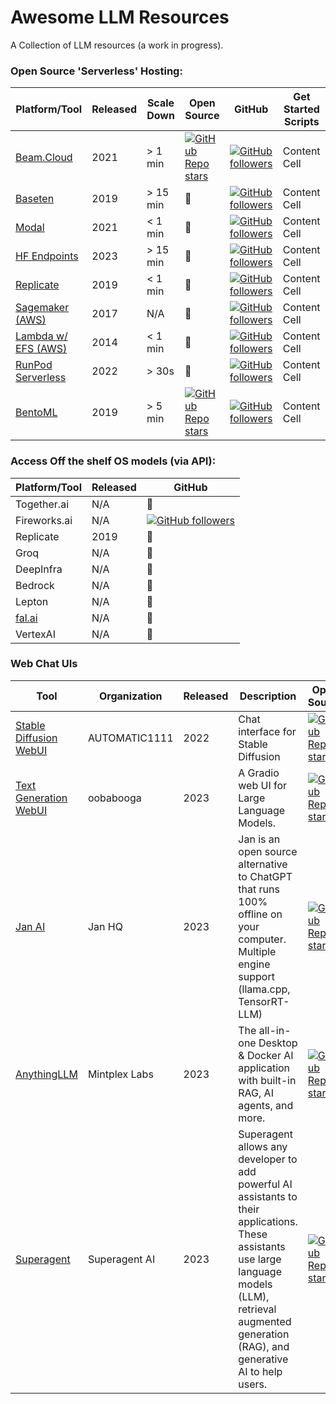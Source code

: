 # Awesome LLM Resources

A Collection of LLM resources (a work in progress). 

### Open Source 'Serverless' Hosting:

| Platform/Tool                   | Released | Scale Down | Open Source | GitHub | Get Started Scripts |
| --------------------------------| -------- | ---------- | ----------- | ------ | -------------------- |
| [Beam.Cloud](https://www.beam.cloud/) | 2021     | > 1 min    | [![GitHub Repo stars](https://img.shields.io/github/stars/beam-cloud/beta9?style=social)](https://github.com/beam-cloud/beta9) | [![GitHub followers](https://img.shields.io/github/followers/beam-cloud?style=social)](https://github.com/beam-cloud) | Content Cell |
| [Baseten](https://www.baseten.com/) | 2019     | > 15 min   | 🔴          | [![GitHub followers](https://img.shields.io/github/followers/basetenlabs?style=social)](https://github.com/basetenlabs) | Content Cell |
| [Modal](https://modal.com/)      | 2021     | < 1 min    | 🔴          | [![GitHub followers](https://img.shields.io/github/followers/modal-labs?style=social)](https://github.com/modal-labs) | Content Cell |
| [HF Endpoints](https://ui.endpoints.huggingface.co/) | 2023 | > 15 min   | 🔴          | [![GitHub followers](https://img.shields.io/github/followers/huggingface?style=social)](https://github.com/huggingface) | Content Cell |
| [Replicate](https://replicate.com/) | 2019     | < 1 min    | 🔴          | [![GitHub followers](https://img.shields.io/github/followers/replicate?style=social)](https://github.com/replicate) | Content Cell |
| [Sagemaker (AWS)](https://aws.amazon.com/sagemaker/) | 2017 | N/A        | 🔴          | [![GitHub followers](https://img.shields.io/github/followers/aws?style=social)](https://github.com/aws/amazon-sagemaker-examples) | Content Cell |
| [Lambda w/ EFS (AWS)](https://aws.amazon.com/pm/lambda/) | 2014 | < 1 min | 🔴          | [![GitHub followers](https://img.shields.io/github/followers/awsdocs?style=social)](https://github.com/awsdocs/aws-lambda-developer-guide) | Content Cell |
| [RunPod Serverless](https://www.runpod.io/serverless-gpu) | 2022 | > 30s    | 🔴          | [![GitHub followers](https://img.shields.io/github/followers/runpod?style=social)](https://github.com/runpod) | Content Cell |
| [BentoML](https://www.bentoml.com/) | 2019     | > 5 min    | [![GitHub Repo stars](https://img.shields.io/github/stars/bentoml/BentoML?style=social)](https://github.com/bentoml/BentoML) | [![GitHub followers](https://img.shields.io/github/followers/bentoml?style=social)](https://github.com/bentoml) | Content Cell |



### Access Off the shelf OS models (via API):

| Platform/Tool       | Released | GitHub |
| ------------------- | -------- | ----------- |
| Together.ai         | N/A      | 🔴          |
| Fireworks.ai        | N/A      | [![GitHub followers](https://img.shields.io/github/followers/fw-ai?style=social)](https://github.com/fw-ai)        |
| Replicate           | 2019     | 🔴   |
| Groq                | N/A      | 🔴          |
| DeepInfra           | N/A      | 🔴          |
| Bedrock             | N/A      | 🔴          |
| Lepton              | N/A      | 🔴          |
| [fal.ai](https://fal.ai/) | N/A | 🔴       |
| VertexAI            | N/A      | 🔴          |

### Web Chat UIs

| Tool                                            | Organization       | Released | Description                                                                                     | Open Source | GitHub |
|-------------------------------------------------|--------------------|----------|-------------------------------------------------------------------------------------------------|-------------|--------|
| [Stable Diffusion WebUI](https://github.com/AUTOMATIC1111/stable-diffusion-webui) | AUTOMATIC1111      | 2022     | Chat interface for Stable Diffusion                | [![GitHub Repo stars](https://img.shields.io/github/stars/AUTOMATIC1111/stable-diffusion-webui?style=social)](https://github.com/AUTOMATIC1111/stable-diffusion-webui) | [![GitHub followers](https://img.shields.io/github/followers/AUTOMATIC1111?style=social)](https://github.com/AUTOMATIC1111) |
| [Text Generation WebUI](https://github.com/oobabooga/text-generation-webui) | oobabooga          | 2023      | A Gradio web UI for Large Language Models.       | [![GitHub Repo stars](https://img.shields.io/github/stars/oobabooga/text-generation-webui?style=social)](https://github.com/oobabooga/text-generation-webui) | [![GitHub followers](https://img.shields.io/github/followers/oobabooga?style=social)](https://github.com/oobabooga) |
| [Jan AI](https://jan.ai/)                       | Jan HQ            | 2023      | Jan is an open source alternative to ChatGPT that runs 100% offline on your computer. Multiple engine support (llama.cpp, TensorRT-LLM)                           | [![GitHub Repo stars](https://img.shields.io/github/stars/janhq/jan?style=social)](https://github.com/janhq/jan) | [![GitHub followers](https://img.shields.io/github/followers/janhq?style=social)](https://github.com/janhq) |
| [AnythingLLM](https://github.com/Mintplex-Labs/anything-llm) | Mintplex Labs      | 2023      | The all-in-one Desktop & Docker AI application with built-in RAG, AI agents, and more.              | [![GitHub Repo stars](https://img.shields.io/github/stars/Mintplex-Labs/anything-llm?style=social)](https://github.com/Mintplex-Labs/anything-llm) | [![GitHub followers](https://img.shields.io/github/followers/Mintplex-Labs?style=social)](https://github.com/Mintplex-Labs) |
| [Superagent](https://github.com/superagent-ai/superagent) | Superagent AI     | 2023      | Superagent allows any developer to add powerful AI assistants to their applications. These assistants use large language models (LLM), retrieval augmented generation (RAG), and generative AI to help users.   | [![GitHub Repo stars](https://img.shields.io/github/stars/superagent-ai/superagent?style=social)](https://github.com/superagent-ai/superagent) | [![GitHub followers](https://img.shields.io/github/followers/superagent-ai?style=social)](https://github.com/superagent-ai) |

